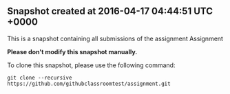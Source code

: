 ## Snapshot created at 2016-04-17 04:44:51 UTC +0000

This is a snapshot containing all submissions of the assignment Assignment 

**Please don't modify this snapshot manually.** 

To clone this snapshot, please use the following command: 
```
git clone --recursive https://github.com/githubclassroomtest/assignment.git
```
